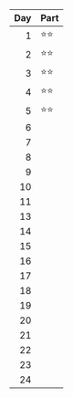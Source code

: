 | Day | Part         |
|----:|:-------------|
|   1 | :star::star: |
|   2 | :star::star: |
|   3 | :star::star: |
|   4 | :star::star: |
|   5 | :star::star: |
|   6 |              |
|   7 |              |
|   8 |              |
|   9 |              |
|  10 |              |
|  11 |              |
|  13 |              |
|  14 |              |
|  15 |              |
|  16 |              |
|  17 |              |
|  18 |              |
|  19 |              |
|  20 |              |
|  21 |              |
|  22 |              |
|  23 |              |
|  24 |              |